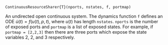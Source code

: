 ```
ContinuousResourceSharer{T}(nports, nstates, f, portmap)
```

An undirected open continuous system. The dynamics function `f` defines an ODE $\dot u(t) = f(u(t),p,t)$,  where $u(t)$ has length `nstates`. `nports` is the number of exposed ports and `portmap` is a list of exposed states.  For example, if `portmap = [2,2,3]` then there are three ports which expose the state variables 2, 2, and 3 respectively.
